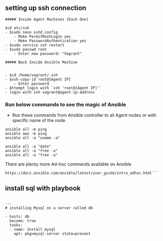## setting up ssh connection

```ansible
##### Inside Agent Machines [Each One]

$cd etc/ssh
- $sudo nano sshd_config
	- Make PermitRootLogin yes
	- Make PasswordAuthentication yes
- $sudo service ssh restart
- $sudo passwd root
	- Enter new password: "Vagrant"

##### Back Inside Ansible Machine


- $cd /home/vagrant/.ssh
- $ssh-copy-id root@[Agent IP]
	- Enter password
- Attempt login with `ssh 'root@[Agent IP]'`
- login with ssh vagrant@agent-ip-address
```

### Run below commands to see the magic of Ansible
- Run these commands from Ansible controller to all Agent nodes or with specific name of the node.

```ansible
ansible all -m ping
ansible aws -m ping
ansible all -a "uname -a"

ansible all -a "date"
ansible all -a "free -a"
ansible all -a "free -a"
```
There are plenty more Ad-hoc commands available on Ansible
``` doc page
https://docs.ansible.com/ansible/latest/user_guide/intro_adhoc.html```
```


## install sql with playbook

```ansible

---
# installing Mysql on a server called db

- hosts: db
  become: true
  tasks:
  - name: Install mysql
    apt: pkg=mysql-server state=present
```